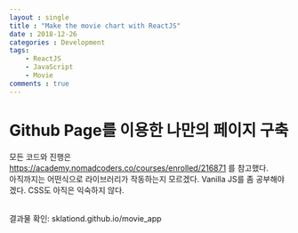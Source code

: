```yaml
---
layout : single
title : "Make the movie chart with ReactJS"
date : 2018-12-26
categories : Development
tags: 
    - ReactJS
    - JavaScript
    - Movie
comments : true
---
```


Github Page를 이용한 나만의 페이지 구축
================================
모든 코드와 진행은 https://academy.nomadcoders.co/courses/enrolled/216871 를 참고했다.<br>
아직까지는 어떤식으로 라이브러리가 작동하는지 모르겠다. Vanilla JS를 좀 공부해야겠다. CSS도 아직은 익숙하지 않다.<br><br>

결과물 확인: sklationd.github.io/movie_app


